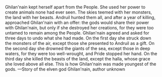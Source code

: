Ghilan'nain kept herself apart from the People. She used her power to create animals none had ever seen. The skies teemed with her monsters, the land with her beasts. Andruil hunted them all, and after a year of killing, approached Ghilan'nain with an offer: the gods would share their power with Ghilan'nain, but only if she destroyed her creations, for they were too untamed to remain among the People. Ghilan'nain agreed and asked for three days to undo what she had made.
On the first day she struck down the monsters of the air, except those she presented to Andruil as a gift.
On the second day she drowned the giants of the sea, except those in deep waters, for they were too well-wrought, and Pride stopped her hand.
On the third day she killed the beasts of the land, except the halla, whose grace she loved above all else.
This is how Ghilan'nain was made youngest of the gods.
—Story of the elven god Ghilan'nain, author unknown